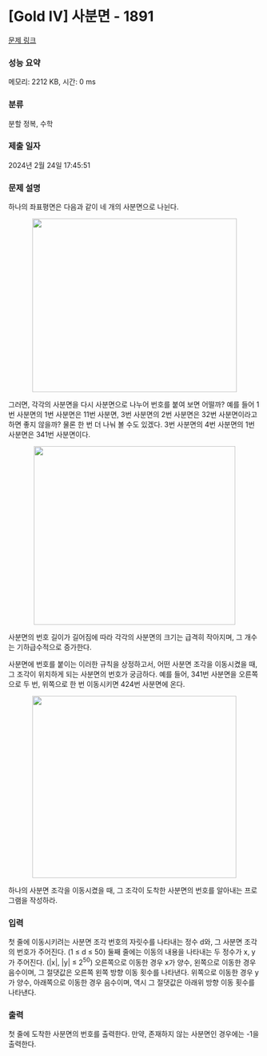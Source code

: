 # [Gold IV] 사분면 - 1891 

[문제 링크](https://www.acmicpc.net/problem/1891) 

### 성능 요약

메모리: 2212 KB, 시간: 0 ms

### 분류

분할 정복, 수학

### 제출 일자

2024년 2월 24일 17:45:51

### 문제 설명

<p>하나의 좌표평면은 다음과 같이 네 개의 사분면으로 나뉜다.</p>

<p style="text-align: center;"><img alt="" src="https://www.acmicpc.net/JudgeOnline/upload/201007/44.PNG" style="height:347px; width:409px"></p>

<p>그러면, 각각의 사분면을 다시 사분면으로 나누어 번호를 붙여 보면 어떨까? 예를 들어 1번 사분면의 1번 사분면은 11번 사분면, 3번 사분면의 2번 사분면은 32번 사분면이라고 하면 좋지 않을까? 물론 한 번 더 나눠 볼 수도 있겠다. 3번 사분면의 4번 사분면의 1번 사분면은 341번 사분면이다.</p>

<p style="text-align: center;"><img alt="" src="https://www.acmicpc.net/JudgeOnline/upload/201007/444.PNG" style="height:357px; width:403px"></p>

<p>사분면의 번호 길이가 길어짐에 따라 각각의 사분면의 크기는 급격히 작아지며, 그 개수는 기하급수적으로 증가한다.</p>

<p>사분면에 번호를 붙이는 이러한 규칙을 상정하고서, 어떤 사분면 조각을 이동시켰을 때, 그 조각이 위치하게 되는 사분면의 번호가 궁금하다. 예를 들어, 341번 사분면을 오른쪽으로 두 번, 위쪽으로 한 번 이동시키면 424번 사분면에 온다.</p>

<p style="text-align: center;"><img alt="" src="https://www.acmicpc.net/JudgeOnline/upload/201007/4444.PNG" style="height:364px; width:408px"></p>

<p>하나의 사분면 조각을 이동시켰을 때, 그 조각이 도착한 사분면의 번호를 알아내는 프로그램을 작성하라.</p>

### 입력 

 <p>첫 줄에 이동시키려는 사분면 조각 번호의 자릿수를 나타내는 정수 d와, 그 사분면 조각의 번호가 주어진다. (1 ≤ d ≤ 50) 둘째 줄에는 이동의 내용을 나타내는 두 정수가 x, y가 주어진다. (|x|, |y| ≤ 2<sup>50</sup>) 오른쪽으로 이동한 경우 x가 양수, 왼쪽으로 이동한 경우 음수이며, 그 절댓값은 오른쪽 왼쪽 방향 이동 횟수를 나타낸다. 위쪽으로 이동한 경우 y가 양수, 아래쪽으로 이동한 경우 음수이며, 역시 그 절댓값은 아래위 방향 이동 횟수를 나타낸다.</p>

### 출력 

 <p>첫 줄에 도착한 사분면의 번호를 출력한다. 만약, 존재하지 않는 사분면인 경우에는 -1을 출력한다.</p>

